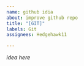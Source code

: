 ```yaml
---
name: github idia
about: improve github repo
title: "[GIT]"
labels: Git
assignees: Hedgehawk11

---
```


*idea here*
